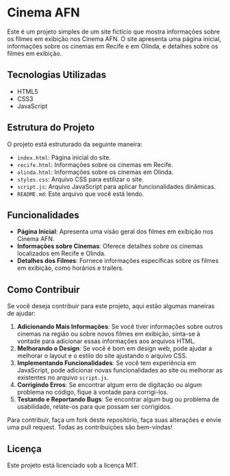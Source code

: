 # Cinema AFN

Este é um projeto simples de um site fictício que mostra informações sobre os filmes em exibição nos Cinema AFN. O site apresenta uma página inicial, informações sobre os cinemas em Recife e em Olinda, e detalhes sobre os filmes em exibição.

## Tecnologias Utilizadas

- HTML5
- CSS3
- JavaScript

## Estrutura do Projeto

O projeto está estruturado da seguinte maneira:

- `index.html`: Página inicial do site.
- `recife.html`: Informações sobre os cinemas em Recife.
- `olinda.html`: Informações sobre os cinemas em Olinda.
- `styles.css`: Arquivo CSS para estilizar o site.
- `script.js`: Arquivo JavaScript para aplicar funcionalidades dinâmicas.
- `README.md`: Este arquivo que você está lendo.

## Funcionalidades

- **Página Inicial**: Apresenta uma visão geral dos filmes em exibição nos Cinema AFN.
- **Informações sobre Cinemas**: Oferece detalhes sobre os cinemas localizados em Recife e Olinda.
- **Detalhes dos Filmes**: Fornece informações específicas sobre os filmes em exibição, como horários e trailers.

## Como Contribuir

Se você deseja contribuir para este projeto, aqui estão algumas maneiras de ajudar:

1. **Adicionando Mais Informações**: Se você tiver informações sobre outros cinemas na região ou sobre novos filmes em exibição, sinta-se à vontade para adicionar essas informações aos arquivos HTML.
2. **Melhorando o Design**: Se você é bom em design web, pode ajudar a melhorar o layout e o estilo do site ajustando o arquivo CSS.
3. **Implementando Funcionalidades**: Se você tem experiência em JavaScript, pode adicionar novas funcionalidades ao site ou melhorar as existentes no arquivo `script.js`.
4. **Corrigindo Erros**: Se encontrar algum erro de digitação ou algum problema no código, fique à vontade para corrigi-los.
5. **Testando e Reportando Bugs**: Se encontrar algum bug ou problema de usabilidade, relate-os para que possam ser corrigidos.

Para contribuir, faça um fork deste repositório, faça suas alterações e envie uma pull request. Todas as contribuições são bem-vindas!

## Licença

Este projeto está licenciado sob a licença MIT.
